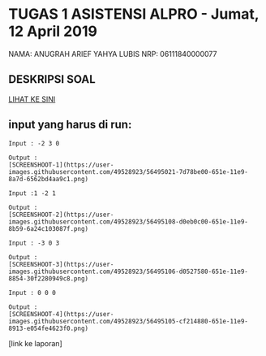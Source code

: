 # TUGAS 1 ASISTENSI ALPRO - Jumat, 12 April 2019
NAMA: ANUGRAH ARIEF YAHYA LUBIS
NRP: 06111840000077

## DESKRIPSI SOAL
[LIHAT KE SINI](https://github.com/asistensi-matematika/tugas1/blob/master/readme.ipynb)


## input yang harus di run:
~~~~
Input : -2 3 0

Output :
[SCREENSHOOT-1](https://user-images.githubusercontent.com/49528923/56495021-7d78be00-651e-11e9-8a7d-6562bd4aa9c1.png)
~~~~
~~~~
Input :1 -2 1

Output :
[SCREENSHOOT-2](https://user-images.githubusercontent.com/49528923/56495108-d0eb0c00-651e-11e9-8b59-6a24c103087f.png)
~~~~
~~~~
Input : -3 0 3

Output :
[SCREENSHOOT-3](https://user-images.githubusercontent.com/49528923/56495106-d0527580-651e-11e9-8854-30f2280949c8.png)
~~~~
~~~~
Input : 0 0 0

Output :
[SCREENSHOOT-4](https://user-images.githubusercontent.com/49528923/56495105-cf214880-651e-11e9-8913-e054fe4623f0.png)
~~~~

[link ke laporan]

